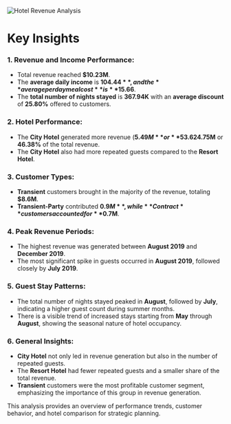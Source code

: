 ![Hotel Revenue Analysis](https://github.com/user-attachments/assets/acc2199e-0306-4998-abd5-521a1cb90617)


#               Key Insights             #

### 1. Revenue and Income Performance:
   - Total revenue reached **$10.23M**.
   - The **average daily income** is **$104.44**, and the **average per day meal cost** is **$15.66**.
   - The **total number of nights stayed** is **367.94K** with an **average discount** of **25.80%** offered to customers.

### 2. Hotel Performance:
   - The **City Hotel** generated more revenue (**$5.49M** or **53.62%**), while the **Resort Hotel** contributed **$4.75M** or **46.38%** of the total revenue.
   - The **City Hotel** also had more repeated guests compared to the **Resort Hotel**.

### 3. Customer Types:
   - **Transient** customers brought in the majority of the revenue, totaling **$8.6M**.
   - **Transient-Party** contributed **$0.9M**, while **Contract** customers accounted for **$0.7M**.

### 4. Peak Revenue Periods:
   - The highest revenue was generated between **August 2019** and **December 2019**.
   - The most significant spike in guests occurred in **August 2019**, followed closely by **July 2019**.

### 5. Guest Stay Patterns:
   - The total number of nights stayed peaked in **August**, followed by **July**, indicating a higher guest count during summer months.
   - There is a visible trend of increased stays starting from **May** through **August**, showing the seasonal nature of hotel occupancy.

### 6. General Insights:
   - **City Hotel** not only led in revenue generation but also in the number of repeated guests.
   - The **Resort Hotel** had fewer repeated guests and a smaller share of the total revenue.
   - **Transient** customers were the most profitable customer segment, emphasizing the importance of this group in revenue generation.

This analysis provides an overview of performance trends, customer behavior, and hotel comparison for strategic planning.

